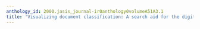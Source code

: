 ```yaml
---
anthology_id: 2000.jasis_journal-ir0anthology0volumeA51A3.1
title: 'Visualizing document classification: A search aid for the digital library'
---
```

